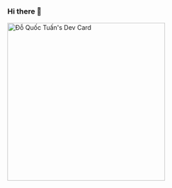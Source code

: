 ### Hi there 👋

<a href="https://app.daily.dev/doquoctuan"><img src="https://api.daily.dev/devcards/v2/7FlK1KkJ2hyB0pWFfrQBL.png?type=default&r=v3i" width="356" alt="Đỗ Quốc Tuấn's Dev Card"/></a>
